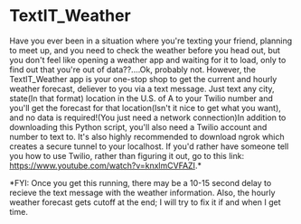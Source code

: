# TextIT_Weather
Have you ever been in a situation where you're texting your friend, planning to meet up, and you need to check the weather before you head out, but you don't feel like opening a weather app and waiting for it to load, only to find out that you're out of data??....Ok, probably not. However, the TextIT_Weather app is your one-stop shop to get the current and hourly weather forecast, deliever to you via a text message. Just text any city, state(In that format) location in the U.S. of A to your Twilio number and you'll get the forecast for that location(Isn't it nice to get what you want), and no data is required!(You just need a network connection)In addition to downloading this Python script, you'll also need a Twilio account and number to text to. It's also highly recommended to download ngrok which creates a secure tunnel to your localhost. If you'd rather have someone  tell you how to use Twilio, rather than figuring it out, go to this link: https://www.youtube.com/watch?v=knxlmCVFAZI.*






*FYI: Once you get this running, there may be a 10-15 second delay to recieve the text message with the weather information. Also, the hourly weather forecast gets cutoff at the end; I will try to fix it if and when I get time.    
